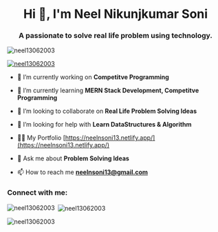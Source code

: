 <h1 align="center">Hi 👋, I'm Neel Nikunjkumar Soni</h1>
<h3 align="center">A passionate to solve real life problem using technology.</h3>

<p align="left"> <img src="https://komarev.com/ghpvc/?username=neel13062003&label=Profile%20views&color=0e75b6&style=flat" alt="neel13062003" /> </p>

<p align="left"> <a href="https://github.com/ryo-ma/github-profile-trophy"><img src="https://github-profile-trophy.vercel.app/?username=neel13062003" alt="neel13062003" /></a> </p>

- 🔭 I’m currently working on **Competitve Programming**

- 🌱 I’m currently learning **MERN Stack Development, Competitve Programming**

- 👯 I’m looking to collaborate on **Real Life Problem Solving Ideas**

- 🤝 I’m looking for help with **Learn DataStructures & Algorithm**

- 👨‍💻 My Portfolio [https://neelnsoni13.netlify.app/](https://neelnsoni13.netlify.app/)

- 💬 Ask me about **Problem Solving Ideas**

- 📫 How to reach me **neelnsoni13@gmail.com**

<h3 align="left">Connect with me:</h3>
<p align="left">
</p>

<p><img align="left" src="https://github-readme-stats.vercel.app/api/top-langs?username=neel13062003&show_icons=true&locale=en&layout=compact" alt="neel13062003" /></p>

<p>&nbsp;<img align="center" src="https://github-readme-stats.vercel.app/api?username=neel13062003&show_icons=true&locale=en" alt="neel13062003" /></p>

<p><img align="center" src="https://github-readme-streak-stats.herokuapp.com/?user=neel13062003&" alt="neel13062003" /></p>
